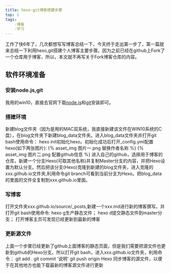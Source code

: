 ```yaml
---
title: hexo-git博客搭建步骤
top: 1
tags:
	-博客
	-学习
---
```

工作了快6年了，几次都想写写博客总结一下，今天终于走出第一步了，第一篇就来总结一下利用hexo,git搭建个人博客主要步骤。因为之前已经在github上Fork了一个仓库用于博客，所以，本文就不再写关于Fork博客仓库的内容。


## 软件环境准备

### 安装node.js,git

我用的win10，直接去官网下载[node.js](http://nodejs.cn/download/)和[git](https://git-scm.com/download/win)安装即可。


### 搭建环境

  新建blog文件夹（因为是用的MAC双系统，我直接新建该文件在WIN10系统的C盘），在blog文件夹下新建blog_data文件夹。进入blog_data文件夹并打开git bash使用命令：
hexo init初始化hexo。初始化成功后打开_config.yml配置hexo(如下两张图片):
	{% asset_img 图片一.png 替换作者名称 %}
	{% asset_img 图片二.png 配置github信息 %}
进入自己的github，选择用于博客的仓库，新建一个分支Hexo(可取其他名称)并复制Master分支的内容，并把Hexo设置为默认分支。然后把该分支(Hexo)克隆到新建的blog文件夹，进入克隆的xxx.github.io文件夹,利用命令git branch可看到当前分支为Hexo。把blog_data的里面的文件全复制到xxx.github.io里面。

### 写博客

打开文件夹xxx.github.io/source/_posts,新建一个xxx.md进行新的博客撰写。并打开git bash使用命令:
hexo g生产静态文件；
hexo d提交静态文件到master分支；
打开博客主页可发现已经更新到最新的博客


### 更新源文件

上面一个步骤已经更新了github上面博客的静态页面，但是我们需要把源文件也更新到github的Hexo分支。所以打开git bash，进入xxx.github.io文件夹，利用命令：
	git add .
	git commit '说明'
	git push origin Hexo
同步博客的源文件，以便于在其他地方也能下载最新的博客源文件进行更新


